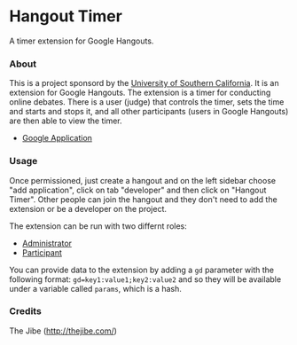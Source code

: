 Hangout Timer
=============

A timer extension for Google Hangouts.

### About

This is a project sponsord by the [University of Southern California](http://www.usc.edu). It is an extension for Google Hangouts. The extension is a timer for conducting online debates. There is a user (judge) that controls the timer, sets the time and starts and stops it, and all other  participants (users in Google Hangouts) are then able to view the timer.

* [Google Application](https://console.developers.google.com/project/caiosba-timer?authuser=1)

### Usage

Once permissioned, just create a hangout and on the left sidebar choose "add application", click on tab "developer" and then click on 
"Hangout Timer". Other people can join the hangout and they don't need to add the extension or be a developer on the project.

The extension can be run with two differnt roles:
* [Administrator](https://plus.google.com/hangouts/_/?gid=813898675135&gd=admin:true)
* [Participant](https://plus.google.com/hangouts/_/?gid=813898675135)

You can provide data to the extension by adding a `gd` parameter with the following format: `gd=key1:value1;key2:value2` and so
they will be available under a variable called `params`, which is a hash.


### Credits

The Jibe (http://thejibe.com/)
